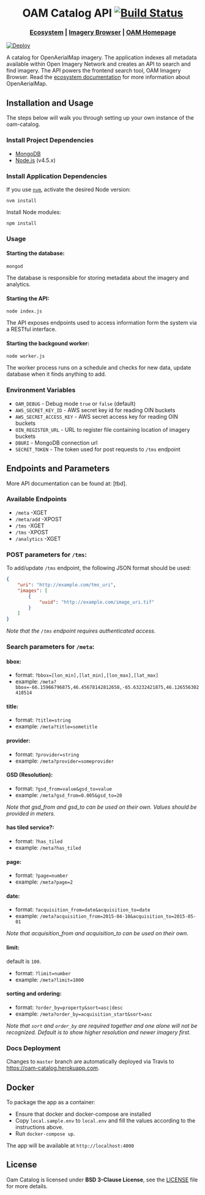 <h1 align="center">OAM Catalog API
  <a href="https://travis-ci.org/hotosm/oam-catalog">
    <img src="https://api.travis-ci.org/hotosm/oam-catalog.svg?branch=master" alt="Build Status"></img>
  </a></h1>

<div align="center">
  <h3>
  <a href="https://docs.openaerialmap.org/ecosystem/getting-started/">Ecosystem</a>
  <span> | </span>
  <a href="https://github.com/hotosm/oam-browser">Imagery Browser</a>
  <span> | </span>
  <a href="https://github.com/hotosm/openaerialmap.org">OAM Homepage</a>
  </h3>
</div>

[![Deploy](https://www.herokucdn.com/deploy/button.png)](https://heroku.com/deploy)

A catalog for OpenAerialMap imagery. The application indexes all metadata available within Open Imagery Network and creates an API to search and find imagery. The API powers the frontend search tool, OAM Imagery Browser. Read the [ecosystem documentation](https://docs.openaerialmap.org/ecosystem/getting-started/) for more information about OpenAerialMap.

## Installation and Usage

The steps below will walk you through setting up your own instance of the oam-catalog.

### Install Project Dependencies

- [MongoDB](https://www.mongodb.org/)
- [Node.js](https://nodejs.org/) (v4.5.x)

### Install Application Dependencies

If you use [`nvm`](https://github.com/creationix/nvm), activate the desired Node version:

```
nvm install
```

Install Node modules:

```
npm install
```

### Usage

#### Starting the database:

```
mongod
```

The database is responsible for storing metadata about the imagery and analytics.

#### Starting the API:

```
node index.js
```

The API exposes endpoints used to access information form the system via a RESTful interface.

#### Starting the backgound worker:

```
node worker.js
```

The worker process runs on a schedule and checks for new data, update database when it finds anything to add.

### Environment Variables

- `OAM_DEBUG` - Debug mode `true` or `false` (default)
- `AWS_SECRET_KEY_ID` - AWS secret key id for reading OIN buckets
- `AWS_SECRET_ACCESS_KEY` - AWS secret access key for reading OIN buckets
- `OIN_REGISTER_URL` - URL to register file containing location of imagery buckets
- `DBURI` - MongoDB connection url
- `SECRET_TOKEN` - The token used for post requests to `/tms` endpoint

## Endpoints and Parameters

More API documentation can be found at: [tbd]. 

### Available Endpoints

-  `/meta` -XGET
-  `/meta/add` -XPOST
-  `/tms` -XGET
-  `/tms` -XPOST
-  `/analytics` -XGET

### POST parameters for `/tms`:

To add/update `/tms` endpoint, the following JSON format should be used:

```json
{
    "uri": "http://example.com/tms_uri",
    "images": [
        {
            "uuid": "http://example.com/image_uri.tif"
        }
    ]
}
```
*Note that the `/tms` endpoint requires authenticated access.*

### Search parameters for `/meta`:

#### bbox:

- format: `?bbox=[lon_min],[lat_min],[lon_max],[lat_max]`
- example: `/meta?bbox=-66.15966796875,46.45678142812658,-65.63232421875,46.126556302418514`

#### title:

- format: `?title=string`
- example: `/meta?title=sometitle`


#### provider:

- format: `?provider=string`
- example: `/meta?provider=someprovider`

#### GSD (Resolution):

- format: `?gsd_from=value&gsd_to=value`
- example: `/meta?gsd_from=0.005&gsd_to=20`

*Note that gsd_from and gsd_to can be used on their own. Values should be provided in meters.*

#### has tiled service?:

- format: `?has_tiled`
- example: `/meta?has_tiled`

#### page:

- format: `?page=number`
- example: `/meta?page=2`

#### date:
- format: `?acquisition_from=date&acquisition_to=date`
- example: `/meta?acquisition_from=2015-04-10&acquisition_to=2015-05-01`

*Note that acquisition_from and acquisition_to can be used on their own.*

#### limit:

default is `100`.

- format: `?limit=number`
- example: `/meta?limit=1000`

#### sorting and ordering:

- format: `?order_by=property&sort=asc|desc`
- example: `/meta?order_by=acquisition_start&sort=asc`

*Note that `sort` and `order_by` are required together and one alone will not be recognized. Default is to show higher resolution and newer imagery first.*

### Docs Deployment
Changes to `master` branch are automatically deployed via Travis to https://oam-catalog.herokuapp.com.

## Docker
To package the app as a container:

- Ensure that docker and docker-compose are installed
- Copy `local.sample.env` to `local.env` and fill the values according to the instructions above.
- Run `docker-compose up`.

The app will be available at `http://localhost:4000`


## License
Oam Catalog is licensed under **BSD 3-Clause License**, see the [LICENSE](LICENSE) file for more details.


